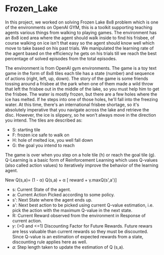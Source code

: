 # Frozen_Lake
In this project, we worked on solving Frozen Lake 8x8 problem which is one of the environments on OpenAI GYM, this is a toolkit supporting teaching agents
various things from walking to playing games. The environment has an 8x8 iced area where the agent should walk inside to find his frisbee, of course walking on ice isn't that easy so the agent should know well which move to take based on his past trials. We manipulated the learning rate of the agent based on the efficiency he gets on his trials till we reach the best percentage of solved episodes from the total episodes.

The environment is from OpenAI gym environments. The game is a toy text game in the form of 8x8 tiles each tile has a state (number) and sequence of actions (right, left, up, down). The story of the game is some friends tossing around a frisbee at the park when one of them made a wild throw that left the frisbee out in the middle of the lake, so you must help him to get the frisbee. The water is mostly frozen, but there are a few holes where the ice has melted. If he steps into one of those holes, he'll fall into the freezing water. At this time, there's an international frisbee shortage, so it's absolutely imperative that you navigate across the lake and retrieve the disc. However, the ice is slippery, so he won't always move in the direction you intend.
The tiles are described as:
-	S: starting tile
-	F: frozen ice safe to walk on
-	H: hole of melted ice, you well fall down
-	G: the goal you intend to reach

The game is over when you step on a hole tile (h) or reach the goal tile (g).
Q-Learning is a basic form of Reinforcement Learning which uses Q-values (also called action values) to iteratively improve the behavior of the learning agent.

New Q(s,a)= (1 - α) Q(s,a) + α [ reward + γ.maxQ(s',a')]

- s: Current State of the agent.
- a: Current Action Picked according to some policy.
- s': Next State where the agent ends up.
- a': Next best action to be picked using current Q-value estimation, i.e. pick the action with the maximum Q-value in the next state.
- R: Current Reward observed from the environment in Response of current action.
- 𝛾: (>0 and <=1) Discounting Factor for Future Rewards. Future rewars are less valuable than current rewards so they must be discounted. Since Q-value is an estimation of expected rewards from a state, discounting rule applies here as well.
- 𝛼: Step length taken to update the estimation of Q (s,a).
